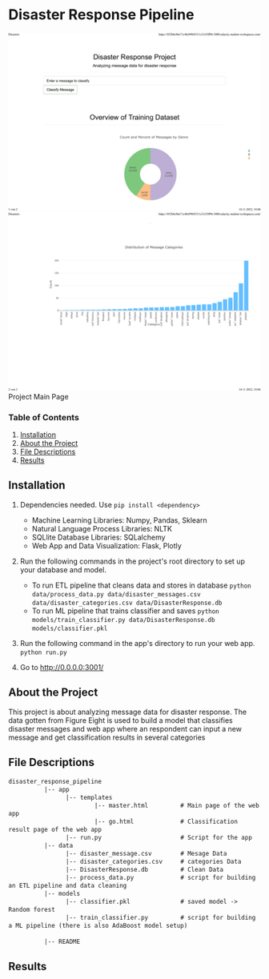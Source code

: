 # Disaster Response Pipeline 


<img src="figures/mainpage/main1.png"  />
<img src="figures/mainpage/main2.png"  />
    Project Main Page


### Table of Contents

1. [Installation](#installation)
2. [About the Project](#motivation)
3. [File Descriptions](#files)
4. [Results](#results)

## Installation <a name="installation"></a>

1. Dependencies needed. Use `pip install <dependency>` 
    - Machine Learning Libraries: Numpy, Pandas, Sklearn
    - Natural Language Process Libraries: NLTK
    - SQLlite Database Libraries: SQLalchemy
    - Web App and Data Visualization: Flask, Plotly
    
2. Run the following commands in the project's root directory to set up your database and model.

    - To run ETL pipeline that cleans data and stores in database
        `python data/process_data.py data/disaster_messages.csv data/disaster_categories.csv data/DisasterResponse.db`
    - To run ML pipeline that trains classifier and saves
        `python models/train_classifier.py data/DisasterResponse.db models/classifier.pkl`

3. Run the following command in the app's directory to run your web app.
    `python run.py`

4. Go to http://0.0.0.0:3001/

## About the Project<a name="motivation"></a>
This project is about analyzing message data for disaster response. The data gotten from Figure Eight is used to build a model that classifies disaster messages and web app where an respondent can input a new message and get classification results in several categories 

## File Descriptions <a name="files"></a>
```
disaster_response_pipeline
          |-- app
                |-- templates
                        |-- master.html         # Main page of the web app
                        |-- go.html             # Classification result page of the web app
                |-- run.py                      # Script for the app
          |-- data
                |-- disaster_message.csv        # Mesage Data
                |-- disaster_categories.csv     # categories Data
                |-- DisasterResponse.db         # Clean Data
                |-- process_data.py             # script for building an ETL pipeline and data cleaning
          |-- models
                |-- classifier.pkl              # saved model -> Random forest 
                |-- train_classifier.py         # script for building a ML pipeline (there is also AdaBoost model setup)

          |-- README
```
## Results<a name="results"></a>




